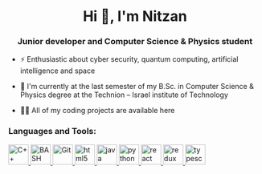 <h1 align="center">Hi 👋, I'm Nitzan</h1>
<h3 align="center">Junior developer and Computer Science & Physics student</h3>

- ⚡ Enthusiastic about cyber security, quantum computing, artificial intelligence and space

- 🌱 I'm currently at the last semester of my B.Sc. in Computer Science & Physics degree at the Technion – Israel institute of Technology 

- 👨‍💻 All of my coding projects are available here


<h3 align="left">Languages and Tools:</h3>
<p align="left"> <a href="https://www.cplusplus.com/" target="_blank"> <img src="https://en.wikipedia.org/wiki/C%2B%2B#/media/File:ISO_C++_Logo.svg" alt="C++" width="40" height="40"/> </a> 
				 <a href="https://firebase.google.com/" target="_blank"> <img src="https://www.vectorlogo.zone/util/preview.html?image=/logos/gnu_bash/gnu_bash-icon.svg" alt="BASH" width="40" height="40"/> </a> 
				 <a href="https://git-scm.com/" target="_blank"> <img src="https://www.vectorlogo.zone/logos/git-scm/git-scm-icon.svg" alt="Git" width="40" height="40"/> </a> 
				 <a href="https://www.w3.org/html/" target="_blank"> <img src="https://www.vectorlogo.zone/logos/w3_html5/w3_html5-icon.svg" alt="html5" width="40" height="40"/> </a> 
				 <a href="https://www.java.com" target="_blank"> <img src="https://www.vectorlogo.zone/logos/java/java-icon.svg" alt="java" width="40" height="40"/> </a> 
				 <a href="https://www.python.org" target="_blank"> <img src="https://www.vectorlogo.zone/logos/python/python-icon.svg" alt="python" width="40" height="40"/> 
				 </a> <a href="https://reactjs.org/" target="_blank"> <img src="https://www.vectorlogo.zone/logos/reactjs/reactjs-icon.svg" alt="react" width="40" height="40"/> </a> 
				 <a href="https://redux.js.org" target="_blank"> <img src="https://everyday.codes/wp-content/uploads/2020/01/0-U2DmhXYumRyXH6X1.png" alt="redux" width="40" height="40"/> </a> 
				 <a href="https://www.typescriptlang.org/" target="_blank"> <img src="https://www.vectorlogo.zone/logos/typescriptlang/typescriptlang-icon.svg" alt="typescript" width="40" height="40"/> </a> 
</p>


<!--
**NitzanLavy/NitzanLavy** is a ✨ _special_ ✨ repository because its `README.md` (this file) appears on your GitHub profile.

Here are some ideas to get you started:

- 🔭 I’m currently working on ...
- 🌱 I’m currently learning ...
- 👯 I’m looking to collaborate on ...
- 🤔 I’m looking for help with ...
- 💬 Ask me about ...
- 📫 How to reach me: ...
- 😄 Pronouns: ...
- ⚡ Fun fact: ...
-->
